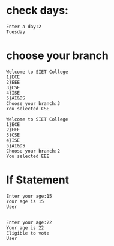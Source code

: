 # check days:
    Enter a day:2
    Tuesday

# choose your branch
    Welcome to SIET College
    1}ECE
    2}EEE
    3}CSE
    4}ISE
    5}AI&DS
    Choose your branch:3
    You selected CSE

    Welcome to SIET College
    1}ECE
    2}EEE
    3}CSE
    4}ISE
    5}AI&DS
    Choose your branch:2
    You selected EEE
# If Statement
    Enter your age:15
    Your age is 15
    User

    
    Enter your age:22
    Your age is 22
    Eligible to vote
    User
